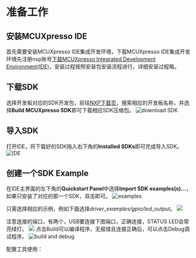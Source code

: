 # 准备工作
## 安装MCUXpresso IDE
首先需要安装MCUXpresso IDE集成开发环境，下载MCUXpresso IDE集成开发环境先注册nxp账号[<u>下载MCUXpresso Integrated Development Environment(IDE)</u>](https://www.nxp.com/support/developer-resources/software-development-tools/mcuxpresso-software-and-tools/mcuxpresso-integrated-development-environment-ide:MCUXpresso-IDE)，安装过程按照安装包安装流程进行，详细安装过程略。
## 下载SDK
选择开发板对应的SDK开发包，前往[NXP下载页](https://mcuxpresso.nxp.com/en/select)，搜索相应的开发板名称，并选择**Build MCUXpresso SDK**即可下载相应SDK压缩包。
![download SDK](https://github.com/crjPub/MCU-KL25Z/blob/master/upload%20images/download%20SDK.png)
## 导入SDK
打开IDE，将下载好的SDK拖入右下角的**Installed SDKs**即可完成导入SDK。
![IDE](https://i.imgur.com/P4BUHae.png)
## 创建一个SDK Example
在IDE主界面的左下角的**Quickstart Panel**中选择**Import SDK examples(s)...**，如果只安装了对应的那一个SDK，双击即可。
![examples](https://i.imgur.com/Ufz6jon.png)

只需选择相应的示例，例如下面选择*driver_examples/gpio/led_output*。
![](https://i.imgur.com/x0IFEDY.png)

注意连接的端口，有两个，USB要连接下图端口，正确连接，STATUS LED会常亮绿灯。
![](https://i.imgur.com/zu98DBY.jpg)
点击Build可以编译程序，无报错且连接正确后，可以点击Debug调试程序。
![build and debug](https://github.com/crjPub/MCU-KL25Z/blob/master/upload%20images/build%20and%20debug.png)

配置工具使用：

